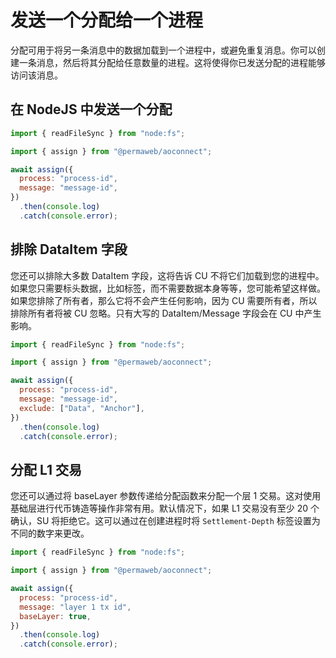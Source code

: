 # 发送一个分配给一个进程

分配可用于将另一条消息中的数据加载到一个进程中，或避免重复消息。你可以创建一条消息，然后将其分配给任意数量的进程。这将使得你已发送分配的进程能够访问该消息。

## 在 NodeJS 中发送一个分配

```js
import { readFileSync } from "node:fs";

import { assign } from "@permaweb/aoconnect";

await assign({
  process: "process-id",
  message: "message-id",
})
  .then(console.log)
  .catch(console.error);
```

## 排除 DataItem 字段

您还可以排除大多数 DataItem 字段，这将告诉 CU 不将它们加载到您的进程中。如果您只需要标头数据，比如标签，而不需要数据本身等等，您可能希望这样做。如果您排除了所有者，那么它将不会产生任何影响，因为 CU 需要所有者，所以排除所有者将被 CU 忽略。只有大写的 DataItem/Message 字段会在 CU 中产生影响。

```js
import { readFileSync } from "node:fs";

import { assign } from "@permaweb/aoconnect";

await assign({
  process: "process-id",
  message: "message-id",
  exclude: ["Data", "Anchor"],
})
  .then(console.log)
  .catch(console.error);
```

## 分配 L1 交易

您还可以通过将 baseLayer 参数传递给分配函数来分配一个层 1 交易。这对使用基础层进行代币铸造等操作非常有用。默认情况下，如果 L1 交易没有至少 20 个确认，SU 将拒绝它。这可以通过在创建进程时将 `Settlement-Depth` 标签设置为不同的数字来更改。

```js
import { readFileSync } from "node:fs";

import { assign } from "@permaweb/aoconnect";

await assign({
  process: "process-id",
  message: "layer 1 tx id",
  baseLayer: true,
})
  .then(console.log)
  .catch(console.error);
```
